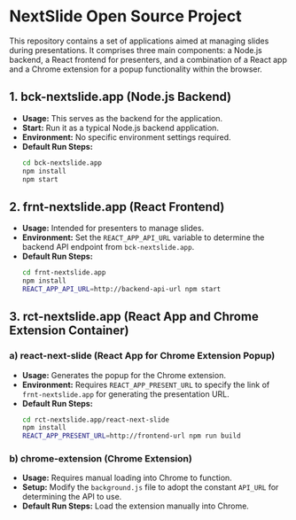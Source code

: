 # NextSlide Open Source Project

This repository contains a set of applications aimed at managing slides during presentations. It comprises three main components: a Node.js backend, a React frontend for presenters, and a combination of a React app and a Chrome extension for a popup functionality within the browser.

## 1. bck-nextslide.app (Node.js Backend)

- **Usage:** This serves as the backend for the application.
- **Start:** Run it as a typical Node.js backend application.
- **Environment:** No specific environment settings required.
- **Default Run Steps:**
  ```bash
  cd bck-nextslide.app
  npm install
  npm start
  ```

## 2. frnt-nextslide.app (React Frontend)

- **Usage:** Intended for presenters to manage slides.
- **Environment:** Set the `REACT_APP_API_URL` variable to determine the backend API endpoint from `bck-nextslide.app`.
- **Default Run Steps:**
  ```bash
  cd frnt-nextslide.app
  npm install
  REACT_APP_API_URL=http://backend-api-url npm start
  ```

## 3. rct-nextslide.app (React App and Chrome Extension Container)

### a) react-next-slide (React App for Chrome Extension Popup)

- **Usage:** Generates the popup for the Chrome extension.
- **Environment:** Requires `REACT_APP_PRESENT_URL` to specify the link of `frnt-nextslide.app` for generating the presentation URL.
- **Default Run Steps:**
  ```bash
  cd rct-nextslide.app/react-next-slide
  npm install
  REACT_APP_PRESENT_URL=http://frontend-url npm run build
  ```

### b) chrome-extension (Chrome Extension)

- **Usage:** Requires manual loading into Chrome to function.
- **Setup:** Modify the `background.js` file to adopt the constant `API_URL` for determining the API to use.
- **Default Run Steps:** Load the extension manually into Chrome.
